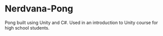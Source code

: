 # Nerdvana-Pong
Pong built using Unity and C#. Used in an introduction to Unity course for high school students.
